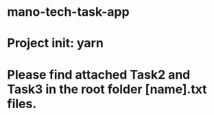 # mano-tech-task-app

# Project init: yarn

# Please find attached Task2 and Task3 in the root folder [name].txt files.
